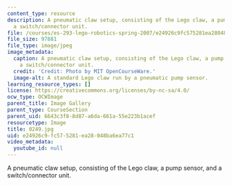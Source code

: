 ```yaml
---
content_type: resource
description: A pneumatic claw setup, consisting of the Lego claw, a pump sensor, and
  a switch/connector unit.
file: /courses/es-293-lego-robotics-spring-2007/e24926c9fc575281ea28048ba6ea77c1_0249.jpg
file_size: 97881
file_type: image/jpeg
image_metadata:
  caption: A pneumatic claw setup, consisting of the Lego claw, a pump sensor, and
    a switch/connector unit.
  credit: 'Credit: Photo by MIT OpenCourseWare.'
  image-alt: A standard Lego claw run by a pneumatic pump sensor.
learning_resource_types: []
license: https://creativecommons.org/licenses/by-nc-sa/4.0/
ocw_type: OCWImage
parent_title: Image Gallery
parent_type: CourseSection
parent_uid: 6643c3f8-8d87-a6da-661a-55e223b1acef
resourcetype: Image
title: 0249.jpg
uid: e24926c9-fc57-5281-ea28-048ba6ea77c1
video_metadata:
  youtube_id: null
---
```

A pneumatic claw setup, consisting of the Lego claw, a pump sensor, and a switch/connector unit.